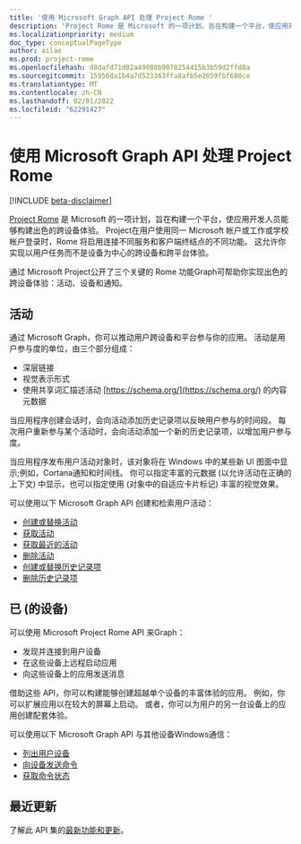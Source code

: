 ```yaml
---
title: '使用 Microsoft Graph API 处理 Project Rome '
description: 'Project Rome 是 Microsoft 的一项计划，旨在构建一个平台，使应用开发人员能够构建出色的跨设备体验。 Project在用户使用同一 Microsoft 帐户或工作或学校帐户登录时，Rome 将启用连接不同服务和客户端终结点的不同功能。 这允许你实现以用户任务而不是设备为中心的跨设备和跨平台体验。 '
ms.localizationpriority: medium
doc_type: conceptualPageType
author: ailae
ms.prod: project-rome
ms.openlocfilehash: d8dafd71d02a49080b9070254415b3b59d2ffd8a
ms.sourcegitcommit: 15956da1b4a7d523363ffa8afb5e2059fbf680ce
ms.translationtype: MT
ms.contentlocale: zh-CN
ms.lasthandoff: 02/01/2022
ms.locfileid: "62291427"
---
```

# <a name="use-the-microsoft-graph-api-to-work-with-project-rome"></a>使用 Microsoft Graph API 处理 Project Rome

[!INCLUDE [beta-disclaimer](../../includes/beta-disclaimer.md)]

[Project Rome](https://developer.microsoft.com/windows/project-rome) 是 Microsoft 的一项计划，旨在构建一个平台，使应用开发人员能够构建出色的跨设备体验。 Project在用户使用同一 Microsoft 帐户或工作或学校帐户登录时，Rome 将启用连接不同服务和客户端终结点的不同功能。 这允许你实现以用户任务而不是设备为中心的跨设备和跨平台体验。

通过 Microsoft Project公开了三个关键的 Rome 功能Graph可帮助你实现出色的跨设备体验：活动、设备和通知。

## <a name="activities"></a>活动

通过 Microsoft Graph，你可以推动用户跨设备和平台参与你的应用。 活动是用户参与度的单位，由三个部分组成：

- 深层链接
- 视觉表示形式
- 使用共享词汇描述活动 [https://schema.org/](https://schema.org/) 的内容元数据

当应用程序创建会话时，会向活动添加历史记录项以反映用户参与的时间段。 每次用户重新参与某个活动时，会向活动添加一个新的历史记录项，以增加用户参与度。

当应用程序发布用户活动对象时，该对象将在 Windows 中的某些新 UI 图面中显示;例如，Cortana通知和时间线。 你可以指定丰富的元数据 (以允许活动在正确的上下文) 中显示，也可以指定使用 (对象中的自适应卡片标记) 丰富的视觉效果。[](https://adaptivecards.io/)

可以使用以下 Microsoft Graph API 创建和检索用户活动：

- [创建或替换活动](../api/projectrome-put-activity.md)
- [获取活动](../api/projectrome-get-activities.md)
- [获取最近的活动](../api/projectrome-get-recent-activities.md)
- [删除活动](../api/projectrome-delete-activity.md)
- [创建或替换历史记录项](../api/projectrome-put-historyitem.md)
- [删除历史记录项](../api/projectrome-delete-historyitem.md)

## <a name="devices-deprecated"></a>已 (的设备) 

可以使用 Microsoft Project Rome API 来Graph：

- 发现并连接到用户设备
- 在这些设备上远程启动应用
- 向这些设备上的应用发送消息

借助这些 API，你可以构建能够创建超越单个设备的丰富体验的应用。 例如，你可以扩展应用以在较大的屏幕上启动。 或者，你可以为用户的另一台设备上的应用创建配套体验。

可以使用以下 Microsoft Graph API 与其他设备Windows通信：

- [列出用户设备](../api/user-list-devices.md)
- [向设备发送命令](../api/send-device-command.md)
- [获取命令状态](../api/get-device-command-status.md)

## <a name="whats-new"></a>最近更新
了解此 API 集的[最新功能和更新](/graph/whats-new-overview)。

